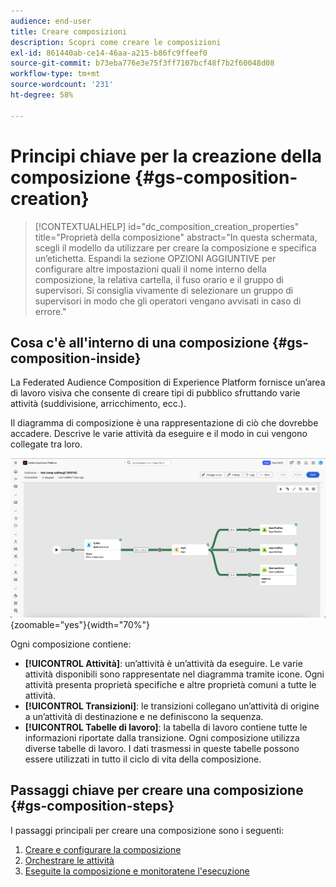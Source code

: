 ```yaml
---
audience: end-user
title: Creare composizioni
description: Scopri come creare le composizioni
exl-id: 861440ab-ce14-46aa-a215-b86fc9ffeef0
source-git-commit: b73eba776e3e75f3ff7107bcf48f7b2f60048d08
workflow-type: tm+mt
source-wordcount: '231'
ht-degree: 58%

---
```


# Principi chiave per la creazione della composizione {#gs-composition-creation}

>[!CONTEXTUALHELP]
>id="dc_composition_creation_properties"
>title="Proprietà della composizione"
>abstract="In questa schermata, scegli il modello da utilizzare per creare la composizione e specifica un’etichetta. Espandi la sezione OPZIONI AGGIUNTIVE per configurare altre impostazioni quali il nome interno della composizione, la relativa cartella, il fuso orario e il gruppo di supervisori. Si consiglia vivamente di selezionare un gruppo di supervisori in modo che gli operatori vengano avvisati in caso di errore."

## Cosa c&#39;è all&#39;interno di una composizione {#gs-composition-inside}

La Federated Audience Composition di Experience Platform fornisce un’area di lavoro visiva che consente di creare tipi di pubblico sfruttando varie attività (suddivisione, arricchimento, ecc.).

Il diagramma di composizione è una rappresentazione di ciò che dovrebbe accadere. Descrive le varie attività da eseguire e il modo in cui vengono collegate tra loro.

![](assets/gs-compositions/composition-example.png){zoomable="yes"}{width="70%"}

Ogni composizione contiene:

* **[!UICONTROL Attività]**: un’attività è un’attività da eseguire. Le varie attività disponibili sono rappresentate nel diagramma tramite icone. Ogni attività presenta proprietà specifiche e altre proprietà comuni a tutte le attività.
* **[!UICONTROL Transizioni]**: le transizioni collegano un’attività di origine a un’attività di destinazione e ne definiscono la sequenza.
* **[!UICONTROL Tabelle di lavoro]**: la tabella di lavoro contiene tutte le informazioni riportate dalla transizione. Ogni composizione utilizza diverse tabelle di lavoro. I dati trasmessi in queste tabelle possono essere utilizzati in tutto il ciclo di vita della composizione.

## Passaggi chiave per creare una composizione {#gs-composition-steps}

I passaggi principali per creare una composizione sono i seguenti:

1. [Creare e configurare la composizione](../compositions/create-composition.md)
1. [Orchestrare le attività](../compositions/orchestrate-activities.md)
1. [Eseguite la composizione e monitoratene l&#39;esecuzione](../compositions/start-monitor-composition.md)
